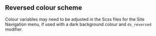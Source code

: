 ## Reversed colour scheme

Colour variables may need to be adjusted in the Scss files for the Site Navigation menu, if used with a dark background colour and ```ds_reversed``` modifier.